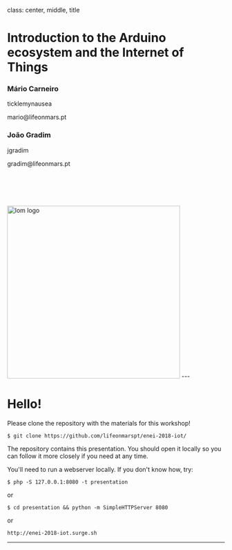 class: center, middle, title

# Introduction to the Arduino ecosystem and the Internet of Things

<div class="container">
  <div>
    <h3>Mário Carneiro</h3>
    <p><i class="fa fa-github"></i> <i class="fa fa-twitter"></i> ticklemynausea</p>
    <p><i class="fa fa-envelope"></i> mario@lifeonmars.pt</p>
  </div>
  <div>
    <h3>João Gradim</h3>
    <p><i class="fa fa-github"></i> <i class="fa fa-twitter"></i> jgradim</p>
    <p><i class="fa fa-envelope"></i> gradim@lifeonmars.pt</p>
  </div>
</div>

<img style="margin-top: 75px; width: 400px;" src="images/lomlogo.svg" alt="lom logo" />
---

# Hello!

Please clone the repository with the materials
for this workshop!

```
$ git clone https://github.com/lifeonmarspt/enei-2018-iot/
```

The repository contains this presentation. You should open it
locally so you can follow it more closely if you need at any time.

You'll need to run a webserver locally. If you don't know how,
try:

```
$ php -S 127.0.0.1:8080 -t presentation
```

or

```
$ cd presentation && python -m SimpleHTTPServer 8080
```

or

```
http://enei-2018-iot.surge.sh
```
---
